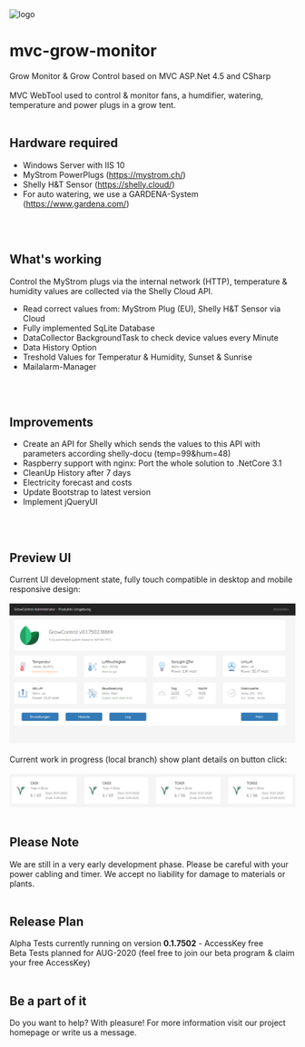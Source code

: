 <img src="http://srv01.hightechnix.at/growcontrol/content/images/growcontrol-logo.png" alt="logo" />

# mvc-grow-monitor
Grow Monitor &amp; Grow Control based on MVC ASP.Net 4.5 and CSharp
<br />
<br />
MVC WebTool used to control & monitor fans, a humdifier, watering, temperature and power plugs in a grow tent.
<br />
<br />

## Hardware required
- Windows Server with IIS 10
- MyStrom PowerPlugs (https://mystrom.ch/)
- Shelly H&amp;T Sensor (https://shelly.cloud/)
- For auto watering, we use a GARDENA-System (https://www.gardena.com/)
<br />
<br />

## What's working
Control the MyStrom plugs via the internal network (HTTP), temperature &amp; humidity values are collected via the Shelly Cloud API.
<br />
- Read correct values from: MyStrom Plug (EU), Shelly H&amp;T Sensor via Cloud
- Fully implemented SqLite Database
- DataCollector BackgroundTask to check device values every Minute
- Data History Option
- Treshold Values for Temperatur &amp; Humidity, Sunset &amp; Sunrise
- Mailalarm-Manager
<br />
<br />

## Improvements
- Create an API for Shelly which sends the values to this API with parameters according shelly-docu (temp=99&hum=48)
- Raspberry support with nginx: Port the whole solution to .NetCore 3.1
- CleanUp History after 7 days
- Electricity forecast and costs
- Update Bootstrap to latest version
- Implement jQueryUI
<br />
<br />

## Preview UI
Current UI development state, fully touch compatible in desktop and mobile responsive design:
<br />
<br />
<img src="preview.png" alt="preview" />
<br />
<br />
Current work in progress (local branch) show plant details on button click:
<br />
<br />
<img src="preview-plants.JPG" alt="preview" />
<br />
<br />

## Please Note
We are still in a very early development phase. Please be careful with your power cabling and timer. We accept no liability for damage to materials or plants.
<br />
<br />

## Release Plan
Alpha Tests currently running on version <b>0.1.7502</b> - AccessKey free
<br />
Beta Tests planned for AUG-2020 (feel free to join our beta program &amp; claim your free AccessKey)
<br />
<br />

## Be a part of it
Do you want to help? With pleasure! For more information visit our project homepage or write us a message.
<br />
<br />

